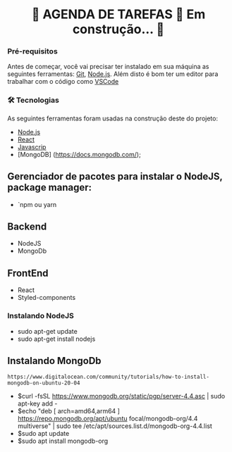 <h1 align="center"> 🚧 AGENDA DE TAREFAS 🚀 Em construção... 🚧</h1>

### Pré-requisitos
Antes de começar, você vai precisar ter instalado em sua máquina as seguintes ferramentas:
[Git](https://git-scm.com), [Node.js](https://nodejs.org/en/). 
Além disto é bom ter um editor para trabalhar com o código como [VSCode](https://code.visualstudio.com/)

### 🛠 Tecnologias
As seguintes ferramentas foram usadas na construção deste do projeto:

- [Node.js](https://nodejs.org/en/)
- [React](https://pt-br.reactjs.org/)
- [Javascrip](https://www.javascriptlan.org/)
- [MongoDB] (https://docs.mongodb.com/);

## Gerenciador de pacotes para instalar o NodeJS, package manager: 
- `npm ou yarn

## Backend
- NodeJS
- MongoDb

## FrontEnd
- React
- Styled-components
 
### Instalando NodeJS 
- sudo apt-get update
- sudo apt-get install nodejs

## Instalando MongoDb
`https://www.digitalocean.com/community/tutorials/how-to-install-mongodb-on-ubuntu-20-04`
- $curl -fsSL https://www.mongodb.org/static/pgp/server-4.4.asc | sudo apt-key add -
- $echo "deb [ arch=amd64,arm64 ] https://repo.mongodb.org/apt/ubuntu focal/mongodb-org/4.4       multiverse" | sudo tee /etc/apt/sources.list.d/mongodb-org-4.4.list
- $sudo apt update
- $sudo apt install mongodb-org



